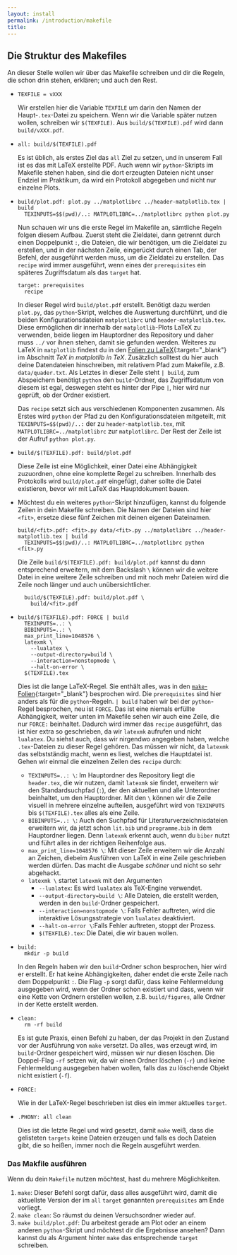 ```yaml
---
layout: install
permalink: /introduction/makefile
title:
---
```


## Die Struktur des Makefiles

An dieser Stelle wollen wir über das Makefile schreiben und dir die Regeln,
die schon drin stehen, erklären;
und auch den Rest.

- ```make
  TEXFILE = vXXX
  ```
  Wir erstellen hier die Variable `TEXFILE` um darin den Namen der
  Haupt-`.tex`-Datei zu speichern.
  Wenn wir die Variable später nutzen wollen, schreiben wir `$(TEXFILE)`.
  Aus `build/$(TEXFILE).pdf` wird dann `build/vXXX.pdf`.
- ```make
  all: build/$(TEXFILE).pdf
  ```
  Es ist üblich, als erstes Ziel das `all` Ziel zu setzen,
  und in unserem Fall ist es das mit LaTeX erstellte PDF.
  Auch wenn wir `python`-Skripts im Makefile stehen haben,
  sind die dort erzeugten Dateien nicht unser Endziel im Praktikum,
  da wird ein Protokoll abgegeben und nicht nur einzelne Plots.
- ```make
  build/plot.pdf: plot.py ../matplotlibrc ../header-matplotlib.tex | build
    TEXINPUTS=$$(pwd)/..: MATPLOTLIBRC=../matplotlibrc python plot.py
  ```
  Nun schauen wir uns die erste Regel im Makefile an,
  sämtliche Regeln folgen diesem Aufbau.
  Zuerst steht die Zieldatei, dann getrennt durch einen Doppelpunkt `:`,
  die Dateien, die wir benötigen, um die Zieldatei zu erstellen,
  und in der nächsten Zeile, eingerückt durch einen Tab,
  der Befehl, der ausgeführt werden muss, um die Zieldatei zu erstellen.
  Das `recipe` wird immer ausgeführt, wenn eines der `prerequisites`
  ein späteres Zugriffsdatum als das `target` hat.
  ```make
  target: prerequisites
    recipe
  ```
  In dieser Regel wird `build/plot.pdf` erstellt.
  Benötigt dazu werden `plot.py`, das `python`-Skript, welches die Auswertung durchführt,
  und die beiden Konfigurationsdateien `matplotlibrc` und `header-matplotlib.tex`.
  Diese ermöglichen dir innerhalb der `matplotlib`-Plots LaTeX zu verwenden,
  beide liegen im Hauptordner des Repository und daher muss `../` vor ihnen stehen,
  damit sie gefunden werden.
  Weiteres zu LaTeX in `matplotlib` findest du in den
  [Folien zu LaTeX](https://toolbox.pep-dortmund.org/files/archive/current/latex.pdf){:target="_blank"}
  im Abschnitt _TeX in matplotlib in TeX_.
  Zusätzlich solltest du hier auch deine Datendateien hinschreiben,
  mit relativem Pfad zum Makefile, z.B. `data/quader.txt`.
  Als Letztes in dieser Zeile steht `| build`, zum Abspeichern
  benötigt `python` den `build`-Ordner, das Zugriffsdatum von diesem ist egal,
  deswegen steht es hinter der Pipe `|`, hier wird nur geprüft, ob der Ordner existiert.

  Das `recipe` setzt sich aus verschiedenen Komponenten zusammen.
  Als Erstes wird `python` der Pfad zu den Konfigurationsdateien mitgeteilt,
  mit `TEXINPUTS=$$(pwd)/..:` der zu `header-matplotlib.tex`,
  mit `MATPLOTLIBRC=../matplotlibrc` zur `matplotlibrc`.
  Der Rest der Zeile ist der Aufruf `python plot.py`.
- ```make
  build/$(TEXFILE).pdf: build/plot.pdf
  ```
  Diese Zeile ist eine Möglichkeit,
  einer Datei eine Abhängigkeit zuzuordnen,
  ohne eine komplette Regel zu schreiben.
  Innerhalb des Protokolls wird `build/plot.pdf` eingefügt,
  daher sollte die Datei existieren, bevor wir mit LaTeX
  das Hauptdokument bauen.
- Möchtest du ein weiteres `python`-Skript hinzufügen,
  kannst du folgende Zeilen in dein Makefile schreiben.
  Die Namen der Dateien sind hier `<fit>`,
  ersetze diese fünf Zeichen mit deinen eigenen Dateinamen.
  ```make
  build/<fit>.pdf: <fit>.py data/<fit>.py ../matplotlibrc ../header-matplotlib.tex | build
    TEXINPUTS=$$(pwd)/..: MATPLOTLIBRC=../matplotlibrc python <fit>.py
  ```
  Die Zeile `build/$(TEXFILE).pdf: build/plot.pdf`
  kannst du dann entsprechend erweitern,
  mit dem Backslash `\` können wir die weitere Datei
  in eine weitere Zeile schreiben
  und mit noch mehr Dateien wird die Zeile noch länger
  und auch unübersichtlicher.
  ```make
    build/$(TEXFILE).pdf: build/plot.pdf \
      build/<fit>.pdf
  ```
- ```make
  build/$(TEXFILE).pdf: FORCE | build
    TEXINPUTS=..: \
    BIBINPUTS=..: \
    max_print_line=1048576 \
    latexmk \
      --lualatex \
      --output-directory=build \
      --interaction=nonstopmode \
      --halt-on-error \
    $(TEXFILE).tex
  ```
  Dies ist die lange LaTeX-Regel.
  Sie enthält alles, was in den
  [`make`-Folien](https://toolbox.pep-dortmund.org/files/archive/current/make.pdf){:target="_blank"}
  besprochen wird.
  Die `prerequisites` sind hier anders als für die `python`-Regeln.
  `| build` haben wir bei der `python`-Regel besprochen,
  neu ist `FORCE`.
  Das ist eine niemals erfüllte Abhängigkeit,
  weiter unten im Makefile sehen wir auch eine Zeile,
  die nur `FORCE:` beinhaltet.
  Dadurch wird immer das `recipe` ausgeführt,
  das ist hier extra so geschrieben,
  da wir `latexmk` aufrufen und nicht `lualatex`.
  Du siehst auch, dass wir nirgendwo angegeben haben,
  welche `.tex`-Dateien zu dieser Regel gehören.
  Das müssen wir nicht, da `latexmk` das selbstständig macht,
  wenn es liest, welches die Hauptdatei ist.
  Gehen wir einmal die einzelnen Zeilen des `recipe` durch:
  - `TEXINPUTS=..: \`:
    Im Hauptordner des Repository liegt die `header.tex`,
    die wir nutzen, damit `latexmk` sie findet,
    erweitern wir den Standardsuchpfad (`:`),
    der den aktuellen und alle Unterordner beinhaltet,
    um den Hauptordner.
    Mit den `\` können wir die Zeile visuell in mehrere
    einzelne aufteilen, ausgeführt wird von `TEXINPUTS` bis
    `$(TEXFILE).tex` alles als eine Zeile.
  - `BIBINPUTS=..: \`:
    Auch den Suchpfad für Literaturverzeichnisdateien
    erweitern wir, da jetzt schon `lit.bib` und `programme.bib`
    in dem Hauptordner liegen.
    Denn `latexmk` erkennt auch, wenn du `biber` nutzt und
    führt alles in der richtigen Reihenfolge aus.
  - `max_print_line=1048576 \`:
    Mit dieser Zeile erweitern wir die Anzahl an Zeichen,
    diebeim Ausführen von LaTeX in eine Zeile geschrieben
    werden dürfen.
    Das macht die Ausgabe _schöner_ und nicht so sehr abgehackt.
  - `latexmk \` startet `latexmk` mit den Argumenten
    - `--lualatex`: Es wird `lualatex` als TeX-Engine verwendet.
    - `--output-directory=build \`:
      Alle Dateien, die erstellt werden,
      werden in den `build`-Ordner gespeichert.
    - `--interaction=nonstopmode \`: Falls Fehler auftreten,
      wird die interaktive Lösungsstrategie von `lualatex`
      deaktiviert.
    - `--halt-on-error \`:Falls Fehler auftreten,
      stoppt der Prozess.
    - `$(TEXFILE).tex`: Die Datei, die wir bauen wollen.
- ```make
  build:
    mkdir -p build
  ```
  In den Regeln haben wir den `build`-Ordner schon besprochen,
  hier wird er erstellt.
  Er hat keine Abhängigkeiten,
  daher endet die erste Zeile nach dem Doppelpunkt `:`.
  Die Flag `-p` sorgt dafür, dass keine Fehlermeldung
  ausgegeben wird, wenn der Ordner schon existiert
  und dass, wenn wir eine Kette von Ordnern erstellen wollen,
  z.B. `build/figures`, alle Ordner in der Kette erstellt werden.
- ```make
  clean:
    rm -rf build
  ```
  Es ist gute Praxis, einen Befehl zu haben, der das Projekt
  in den Zustand vor der Ausführung von `make` versetzt.
  Da alles, was erzeugt wird, im `build`-Ordner gespeichert wird,
  müssen wir nur diesen löschen.
  Die Doppel-Flag `-rf` setzen wir,
  da wir einen Ordner löschen (`-r`)
  und keine Fehlermeldung ausgegeben haben wollen,
  falls das zu löschende Objekt nicht existiert (`-f`).
- ```make
  FORCE:
  ```
  Wie in der LaTeX-Regel beschrieben ist dies ein
  immer aktuelles `target`.
- ```make
  .PHONY: all clean
  ```
  Dies ist die letzte Regel und wird gesetzt,
  damit `make` weiß, dass die gelisteten `targets`
  keine Dateien erzeugen und falls es doch Dateien gibt,
  die so heißen, immer noch die Regeln ausgeführt werden.

### Das Makfile ausführen

Wenn du dein `Makefile` nutzen möchtest, hast du mehrere Möglichkeiten.
1. `make`: Dieser Befehl sorgt dafür, dass alles ausgeführt wird,
  damit die aktuellste Version der im `all` `target` genannten `prerequisites`
  am Ende vorliegt.
2. `make clean`: So räumst du deinen Versuchsordner wieder auf.
3. `make build/plot.pdf`: Du arbeitest gerade am Plot oder an einem anderen
  `python`-Skript und möchtest dir die Ergebnisse ansehen?
  Dann kannst du als Argument hinter `make` das entsprechende `target` schreiben.
